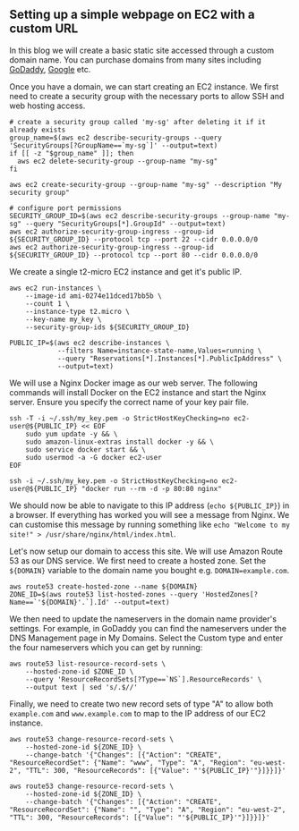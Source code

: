 ## Setting up a simple webpage on EC2 with a custom URL

In this blog we will create a basic static site accessed through a custom domain name.  You can purchase domains from many sites including [GoDaddy](http://godaddy.com/), [Google](https://domains.google/) etc.

Once you have a domain, we can start creating an EC2 instance.  We first need to create a security group with the necessary ports to allow SSH and web hosting access.

```shell script
# create a security group called 'my-sg' after deleting it if it already exists
group_name=$(aws ec2 describe-security-groups --query 'SecurityGroups[?GroupName==`my-sg`]' --output=text)
if [[ -z "$group_name" ]]; then
  aws ec2 delete-security-group --group-name "my-sg"
fi

aws ec2 create-security-group --group-name "my-sg" --description "My security group"

# configure port permissions
SECURITY_GROUP_ID=$(aws ec2 describe-security-groups --group-name "my-sg" --query "SecurityGroups[*].GroupId" --output=text)
aws ec2 authorize-security-group-ingress --group-id ${SECURITY_GROUP_ID} --protocol tcp --port 22 --cidr 0.0.0.0/0
aws ec2 authorize-security-group-ingress --group-id ${SECURITY_GROUP_ID} --protocol tcp --port 80 --cidr 0.0.0.0/0
```

We create a single t2-micro EC2 instance and get it's public IP.

```shell script
aws ec2 run-instances \
    --image-id ami-0274e11dced17bb5b \
    --count 1 \
    --instance-type t2.micro \
    --key-name my_key \
    --security-group-ids ${SECURITY_GROUP_ID}

PUBLIC_IP=$(aws ec2 describe-instances \
            --filters Name=instance-state-name,Values=running \
            --query "Reservations[*].Instances[*].PublicIpAddress" \
            --output=text)
```

We will use a Nginx Docker image as our web server.  The following commands will install Docker on the EC2 instance and start the Nginx server.  Ensure you specify the correct name of your key pair file. 

```shell script
ssh -T -i ~/.ssh/my_key.pem -o StrictHostKeyChecking=no ec2-user@${PUBLIC_IP} << EOF
    sudo yum update -y && \
    sudo amazon-linux-extras install docker -y && \
    sudo service docker start && \
    sudo usermod -a -G docker ec2-user
EOF

ssh -i ~/.ssh/my_key.pem -o StrictHostKeyChecking=no ec2-user@${PUBLIC_IP} "docker run --rm -d -p 80:80 nginx"
```

We should now be able to navigate to this IP address (`echo ${PUBLIC_IP}`) in a browser.  If everything has worked you will see a message from Nginx.  We can customise this message by running something like `echo "Welcome to my site!" > /usr/share/nginx/html/index.html`.

Let's now setup our domain to access this site.  We will use Amazon Route 53 as our DNS service.  We first need to create a hosted zone.  Set the `${DOMAIN}` variable to the domain name you bought e.g. `DOMAIN=example.com`.

```shell script
aws route53 create-hosted-zone --name ${DOMAIN}
ZONE_ID=$(aws route53 list-hosted-zones --query 'HostedZones[?Name==`'${DOMAIN}'.`].Id' --output=text)
```

We then need to update the nameservers in the domain name provider's settings.  For example, in GoDaddy you can find the nameservers under the DNS Management page in My Domains.  Select the Custom type and enter the four nameservers which you can get by running:
```shell script
aws route53 list-resource-record-sets \
    --hosted-zone-id $ZONE_ID \
    --query 'ResourceRecordSets[?Type==`NS`].ResourceRecords' \
    --output text | sed 's/.$//'
```

Finally, we need to create two new record sets of type "A" to allow both `example.com` and `www.example.com` to map to the IP address of our EC2 instance.

```shell script
aws route53 change-resource-record-sets \
    --hosted-zone-id ${ZONE_ID} \
    --change-batch '{"Changes": [{"Action": "CREATE", "ResourceRecordSet": {"Name": "www", "Type": "A", "Region": "eu-west-2", "TTL": 300, "ResourceRecords": [{"Value": "'${PUBLIC_IP}'"}]}}]}'

aws route53 change-resource-record-sets \
    --hosted-zone-id ${ZONE_ID} \
    --change-batch '{"Changes": [{"Action": "CREATE", "ResourceRecordSet": {"Name": "", "Type": "A", "Region": "eu-west-2", "TTL": 300, "ResourceRecords": [{"Value": "'${PUBLIC_IP}'"}]}}]}'
```

